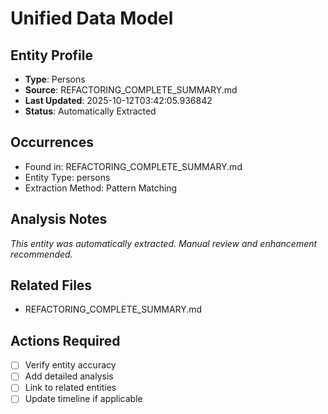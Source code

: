 # Unified Data Model

## Entity Profile
- **Type**: Persons
- **Source**: REFACTORING_COMPLETE_SUMMARY.md
- **Last Updated**: 2025-10-12T03:42:05.936842
- **Status**: Automatically Extracted

## Occurrences
- Found in: REFACTORING_COMPLETE_SUMMARY.md
- Entity Type: persons
- Extraction Method: Pattern Matching

## Analysis Notes
*This entity was automatically extracted. Manual review and enhancement recommended.*

## Related Files
- REFACTORING_COMPLETE_SUMMARY.md

## Actions Required
- [ ] Verify entity accuracy
- [ ] Add detailed analysis
- [ ] Link to related entities
- [ ] Update timeline if applicable
